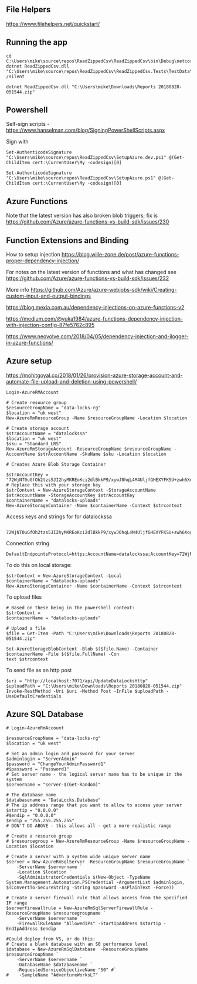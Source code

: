 
## File Helpers
 https://www.filehelpers.net/quickstart/

## Running the app

```
cd C:\Users\mike\source\repos\ReadZippedCsv\ReadZippedCsv\bin\Debug\netcoreapp2.1
dotnet ReadZippedCsv.dll "C:\Users\mike\source\repos\ReadZippedCsv\ReadZippedCsv.Tests\TestData\DataLocksTestData.zip" /silent

dotnet ReadZippedCsv.dll "C:\Users\mike\Downloads\Reports 20180828-051544.zip" 
```

## Powershell

Self-sign scripts - https://www.hanselman.com/blog/SigningPowerShellScripts.aspx

Sign with 
``` 
Set-AuthenticodeSignature "C:\Users\mike\source\repos\ReadZippedCsv\SetupAzure.dev.ps1" @(Get-ChildItem cert:\CurrentUser\My -codesign)[0]
```

``` 
Set-AuthenticodeSignature "C:\Users\mike\source\repos\ReadZippedCsv\SetupAzure.ps1" @(Get-ChildItem cert:\CurrentUser\My -codesign)[0]
```

## Azure Functions

Note that the latest version has also broken blob triggers; fix is 
https://github.com/Azure/azure-functions-vs-build-sdk/issues/230

## Function Extensions and Binding

How to setup injection
https://blog.wille-zone.de/post/azure-functions-proper-dependency-injection/

For notes on the latest version of functions and what has changed see
https://github.com/Azure/azure-functions-vs-build-sdk/issues/232


More info
https://github.com/Azure/azure-webjobs-sdk/wiki/Creating-custom-input-and-output-bindings

https://blog.mexia.com.au/dependency-injections-on-azure-functions-v2

https://medium.com/@yuka1984/azure-functions-dependency-injection-with-injection-config-87fe5762c895

https://www.neovolve.com/2018/04/05/dependency-injection-and-ilogger-in-azure-functions/


## Azure setup

https://mohitgoyal.co/2018/01/26/provision-azure-storage-account-and-automate-file-upload-and-deletion-using-powershell/

```
Login-AzureRMAccount

# Create resource group
$resourceGroupName = "data-locks-rg"
$location = "uk west"
New-AzureRmResourceGroup -Name $resourceGroupName -Location $location

# Create storage account
$strAccountName = "datalockssa"
$location = "uk west"
$sku = "Standard_LRS"
New-AzureRmStorageAccount -ResourceGroupName $resourceGroupName -AccountName $strAccountName -SkuName $sku -Location $location

# Creates Azure Blob Storage Container

$strAccountKey = "72WjNT0uGfOh2tzs5JI2hyMKREoKci2dlBkkP9/xywJ0hqL4M4UljfGHEXYFKSU+zwh6XogOjBGB1rFxRNggcA==" # Replace this with your storage key
$strContext = New-AzureStorageContext -StorageAccountName $strAccountName -StorageAccountKey $strAccountKey
$containerName = "datalocks-uploads"
New-AzureStorageContainer -Name $containerName -Context $strcontext
```

Access keys and strings for for datalockssa
```
 72WjNT0uGfOh2tzs5JI2hyMKREoKci2dlBkkP9/xywJ0hqL4M4UljfGHEXYFKSU+zwh6XogOjBGB1rFxRNggcA==
```

Connection string
```
DefaultEndpointsProtocol=https;AccountName=datalockssa;AccountKey=72WjNT0uGfOh2tzs5JI2hyMKREoKci2dlBkkP9/xywJ0hqL4M4UljfGHEXYFKSU+zwh6XogOjBGB1rFxRNggcA==;EndpointSuffix=core.windows.net
```

To do this on local storage:

```
$strContext = New-AzureStorageContext -Local
$containerName = "datalocks-uploads"
New-AzureStorageContainer -Name $containerName -Context $strcontext

```

To upload files

```
# Based on these being in the powershell context:
$strContext =
$containerName = "datalocks-uploads"

# Upload a file
$file = Get-Item -Path "C:\Users\mike\Downloads\Reports 20180828-051544.zip"

Set-AzureStorageBlobContent -Blob $($file.Name) -Container $containerName -File $($file.FullName) -Con
text $strcontext
```

To send file as an http post

```
$uri = "http://localhost:7071/api/UpdateDataLocksHttp"
$uploadPath = "C:\Users\mike\Downloads\Reports 20180828-051544.zip"
Invoke-RestMethod -Uri $uri -Method Post -InFile $uploadPath -UseDefaultCredentials
```

## Azure SQL Database

```
# Login-AzureRmAccount

$resourceGroupName = "data-locks-rg"
$location = "uk west"

# Set an admin login and password for your server
$adminlogin = "ServerAdmin"
$password = "ChangeYourAdminPassword1"
#$password = "Password1"
# Set server name - the logical server name has to be unique in the system
$servername = "server-$(Get-Random)"

# The database name
$databasename = "DataLocks.Database"
# The ip address range that you want to allow to access your server
$startip = "0.0.0.0"
#$endip = "0.0.0.0"
$endip = "255.255.255.255"
# DON'T DO ABOVE - this allows all - get a more realistic range

# Create a resource group
# $resourcegroup = New-AzureRmResourceGroup -Name $resourceGroupName -Location $location

# Create a server with a system wide unique server name
$server = New-AzureRmSqlServer -ResourceGroupName $resourceGroupName `
    -ServerName $servername `
    -Location $location `
    -SqlAdministratorCredentials $(New-Object -TypeName System.Management.Automation.PSCredential -ArgumentList $adminlogin, $(ConvertTo-SecureString -String $password -AsPlainText -Force))

# Create a server firewall rule that allows access from the specified IP range
$serverfirewallrule = New-AzureRmSqlServerFirewallRule -ResourceGroupName $resourcegroupname `
    -ServerName $servername `
    -FirewallRuleName "AllowedIPs" -StartIpAddress $startip -EndIpAddress $endip

#Could deploy from VS, or do this:
# Create a blank database with an S0 performance level
$database = New-AzureRmSqlDatabase  -ResourceGroupName $resourceGroupName `
    -ServerName $servername `
    -DatabaseName $databasename `
    -RequestedServiceObjectiveName "S0" #`
#    -SampleName "AdventureWorksLT"
```

